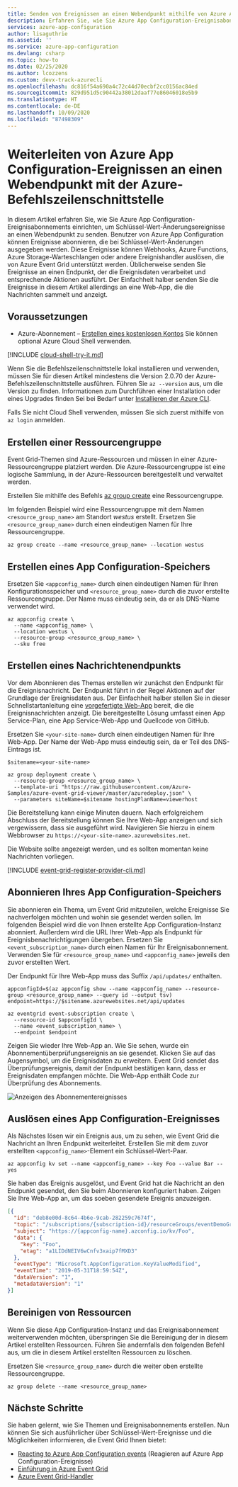 ```yaml
---
title: Senden von Ereignissen an einen Webendpunkt mithilfe von Azure App Configuration
description: Erfahren Sie, wie Sie Azure App Configuration-Ereignisabonnements verwenden, um Schlüssel-Wert-Änderungsereignisse an einen Webendpunkt zu senden.
services: azure-app-configuration
author: lisaguthrie
ms.assetid: ''
ms.service: azure-app-configuration
ms.devlang: csharp
ms.topic: how-to
ms.date: 02/25/2020
ms.author: lcozzens
ms.custom: devx-track-azurecli
ms.openlocfilehash: dc816f54a690a4c72c44d70ecbf2cc0156ac84ed
ms.sourcegitcommit: 829d951d5c90442a38012daaf77e86046018e5b9
ms.translationtype: HT
ms.contentlocale: de-DE
ms.lasthandoff: 10/09/2020
ms.locfileid: "87498309"
---
```

# <a name="route-azure-app-configuration-events-to-a-web-endpoint-with-azure-cli"></a>Weiterleiten von Azure App Configuration-Ereignissen an einen Webendpunkt mit der Azure-Befehlszeilenschnittstelle

In diesem Artikel erfahren Sie, wie Sie Azure App Configuration-Ereignisabonnements einrichten, um Schlüssel-Wert-Änderungsereignisse an einen Webendpunkt zu senden. Benutzer von Azure App Configuration können Ereignisse abonnieren, die bei Schlüssel-Wert-Änderungen ausgegeben werden. Diese Ereignisse können Webhooks, Azure Functions, Azure Storage-Warteschlangen oder andere Ereignishandler auslösen, die von Azure Event Grid unterstützt werden. Üblicherweise senden Sie Ereignisse an einen Endpunkt, der die Ereignisdaten verarbeitet und entsprechende Aktionen ausführt. Der Einfachheit halber senden Sie die Ereignisse in diesem Artikel allerdings an eine Web-App, die die Nachrichten sammelt und anzeigt.

## <a name="prerequisites"></a>Voraussetzungen

- Azure-Abonnement – [Erstellen eines kostenlosen Kontos](https://azure.microsoft.com/free/) Sie können optional Azure Cloud Shell verwenden.

[!INCLUDE [cloud-shell-try-it.md](../../includes/cloud-shell-try-it.md)]

Wenn Sie die Befehlszeilenschnittstelle lokal installieren und verwenden, müssen Sie für diesen Artikel mindestens die Version 2.0.70 der Azure-Befehlszeilenschnittstelle ausführen. Führen Sie `az --version` aus, um die Version zu finden. Informationen zum Durchführen einer Installation oder eines Upgrades finden Sei bei Bedarf unter [Installieren der Azure CLI](/cli/azure/install-azure-cli).

Falls Sie nicht Cloud Shell verwenden, müssen Sie sich zuerst mithilfe von `az login` anmelden.

## <a name="create-a-resource-group"></a>Erstellen einer Ressourcengruppe

Event Grid-Themen sind Azure-Ressourcen und müssen in einer Azure-Ressourcengruppe platziert werden. Die Azure-Ressourcengruppe ist eine logische Sammlung, in der Azure-Ressourcen bereitgestellt und verwaltet werden.

Erstellen Sie mithilfe des Befehls [az group create](/cli/azure/group) eine Ressourcengruppe. 

Im folgenden Beispiel wird eine Ressourcengruppe mit dem Namen `<resource_group_name>` am Standort *westus* erstellt.  Ersetzen Sie `<resource_group_name>` durch einen eindeutigen Namen für Ihre Ressourcengruppe.

```azurecli-interactive
az group create --name <resource_group_name> --location westus
```

## <a name="create-an-app-configuration-store"></a>Erstellen eines App Configuration-Speichers

Ersetzen Sie `<appconfig_name>` durch einen eindeutigen Namen für Ihren Konfigurationsspeicher und `<resource_group_name>` durch die zuvor erstellte Ressourcengruppe. Der Name muss eindeutig sein, da er als DNS-Name verwendet wird.

```azurecli-interactive
az appconfig create \
  --name <appconfig_name> \
  --location westus \
  --resource-group <resource_group_name> \
  --sku free
```

## <a name="create-a-message-endpoint"></a>Erstellen eines Nachrichtenendpunkts

Vor dem Abonnieren des Themas erstellen wir zunächst den Endpunkt für die Ereignisnachricht. Der Endpunkt führt in der Regel Aktionen auf der Grundlage der Ereignisdaten aus. Der Einfachheit halber stellen Sie in dieser Schnellstartanleitung eine [vorgefertigte Web-App](https://github.com/Azure-Samples/azure-event-grid-viewer) bereit, die die Ereignisnachrichten anzeigt. Die bereitgestellte Lösung umfasst einen App Service-Plan, eine App Service-Web-App und Quellcode von GitHub.

Ersetzen Sie `<your-site-name>` durch einen eindeutigen Namen für Ihre Web-App. Der Name der Web-App muss eindeutig sein, da er Teil des DNS-Eintrags ist.

```azurecli-interactive
$sitename=<your-site-name>

az group deployment create \
  --resource-group <resource_group_name> \
  --template-uri "https://raw.githubusercontent.com/Azure-Samples/azure-event-grid-viewer/master/azuredeploy.json" \
  --parameters siteName=$sitename hostingPlanName=viewerhost
```

Die Bereitstellung kann einige Minuten dauern. Nach erfolgreichem Abschluss der Bereitstellung können Sie Ihre Web-App anzeigen und sich vergewissern, dass sie ausgeführt wird. Navigieren Sie hierzu in einem Webbrowser zu `https://<your-site-name>.azurewebsites.net`.

Die Website sollte angezeigt werden, und es sollten momentan keine Nachrichten vorliegen.

[!INCLUDE [event-grid-register-provider-cli.md](../../includes/event-grid-register-provider-cli.md)]

## <a name="subscribe-to-your-app-configuration-store"></a>Abonnieren Ihres App Configuration-Speichers

Sie abonnieren ein Thema, um Event Grid mitzuteilen, welche Ereignisse Sie nachverfolgen möchten und wohin sie gesendet werden sollen. Im folgenden Beispiel wird die von Ihnen erstellte App Configuration-Instanz abonniert. Außerdem wird die URL Ihrer Web-App als Endpunkt für Ereignisbenachrichtigungen übergeben. Ersetzen Sie `<event_subscription_name>` durch einen Namen für Ihr Ereignisabonnement. Verwenden Sie für `<resource_group_name>` und `<appconfig_name>` jeweils den zuvor erstellten Wert.

Der Endpunkt für Ihre Web-App muss das Suffix `/api/updates/` enthalten.

```azurecli-interactive
appconfigId=$(az appconfig show --name <appconfig_name> --resource-group <resource_group_name> --query id --output tsv)
endpoint=https://$sitename.azurewebsites.net/api/updates

az eventgrid event-subscription create \
  --resource-id $appconfigId \
  --name <event_subscription_name> \
  --endpoint $endpoint
```

Zeigen Sie wieder Ihre Web-App an. Wie Sie sehen, wurde ein Abonnementüberprüfungsereignis an sie gesendet. Klicken Sie auf das Augensymbol, um die Ereignisdaten zu erweitern. Event Grid sendet das Überprüfungsereignis, damit der Endpunkt bestätigen kann, dass er Ereignisdaten empfangen möchte. Die Web-App enthält Code zur Überprüfung des Abonnements.

![Anzeigen des Abonnementereignisses](./media/quickstarts/event-grid/view-subscription-event.png)

## <a name="trigger-an-app-configuration-event"></a>Auslösen eines App Configuration-Ereignisses

Als Nächstes lösen wir ein Ereignis aus, um zu sehen, wie Event Grid die Nachricht an Ihren Endpunkt weiterleitet. Erstellen Sie mit dem zuvor erstellten `<appconfig_name>`-Element ein Schlüssel-Wert-Paar.

```azurecli-interactive
az appconfig kv set --name <appconfig_name> --key Foo --value Bar --yes
```

Sie haben das Ereignis ausgelöst, und Event Grid hat die Nachricht an den Endpunkt gesendet, den Sie beim Abonnieren konfiguriert haben. Zeigen Sie Ihre Web-App an, um das soeben gesendete Ereignis anzuzeigen.

```json
[{
  "id": "deb8e00d-8c64-4b6e-9cab-282259c7674f",
  "topic": "/subscriptions/{subscription-id}/resourceGroups/eventDemoGroup/providers/microsoft.appconfiguration/configurationstores/{appconfig-name}",
  "subject": "https://{appconfig-name}.azconfig.io/kv/Foo",
  "data": {
    "key": "Foo",
    "etag": "a1LIDdNEIV6wCnfv3xaip7fMXD3"
  },
  "eventType": "Microsoft.AppConfiguration.KeyValueModified",
  "eventTime": "2019-05-31T18:59:54Z",
  "dataVersion": "1",
  "metadataVersion": "1"
}]
```

## <a name="clean-up-resources"></a>Bereinigen von Ressourcen
Wenn Sie diese App Configuration-Instanz und das Ereignisabonnement weiterverwenden möchten, überspringen Sie die Bereinigung der in diesem Artikel erstellten Ressourcen. Führen Sie andernfalls den folgenden Befehl aus, um die in diesem Artikel erstellten Ressourcen zu löschen.

Ersetzen Sie `<resource_group_name>` durch die weiter oben erstellte Ressourcengruppe.

```azurecli-interactive
az group delete --name <resource_group_name>
```

## <a name="next-steps"></a>Nächste Schritte

Sie haben gelernt, wie Sie Themen und Ereignisabonnements erstellen. Nun können Sie sich ausführlicher über Schlüssel-Wert-Ereignisse und die Möglichkeiten informieren, die Event Grid Ihnen bietet:

- [Reacting to Azure App Configuration events](concept-app-configuration-event.md) (Reagieren auf Azure App Configuration-Ereignisse)
- [Einführung in Azure Event Grid](../event-grid/overview.md)
- [Azure Event Grid-Handler](../event-grid/event-handlers.md)

